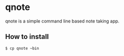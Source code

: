 # qnote
qnote is a simple command line based note taking app. 


## How to install
`$ cp qnote ~bin`
